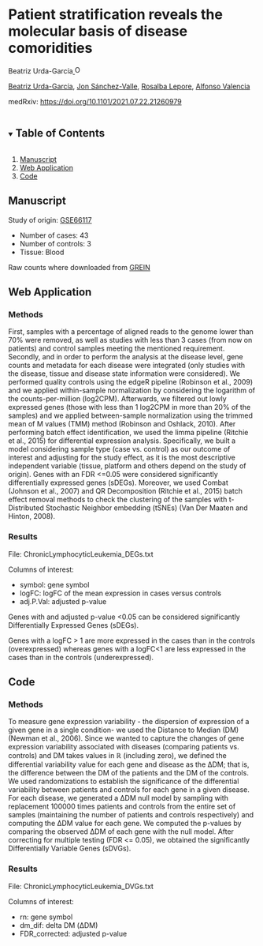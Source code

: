 <!-- PROJECT SHIELDS -->
<!--
*** I'm using markdown "reference style" links for readability.
*** Reference links are enclosed in brackets [ ] instead of parentheses ( ).
*** See the bottom of this document for the declaration of the reference variables
*** for contributors-url, forks-url, etc. This is an optional, concise syntax you may use.
*** https://www.markdownguide.org/basic-syntax/#reference-style-links
-->

# Patient stratification reveals the molecular basis of disease comoridities
Beatriz Urda-García<a href="https://orcid.org/0000-0002-3845-5751">
<img alt="ORCID logo" src="https://info.orcid.org/wp-content/uploads/2019/11/orcid_16x16.png" width="16" height="16" />
</a>

<a href="https://orcid.org/0000-0002-3845-5751">Beatriz Urda-García</a>, <a href="https://orcid.org/0000-0001-7959-6326">Jon Sánchez-Valle</a>, <a href="https://orcid.org/0000-0002-9481-2557">Rosalba Lepore</a>, <a href="https://orcid.org/0000-0002-8937-6789">Alfonso Valencia</a>

medRxiv: <a href="https://https://doi.org/10.1101/2021.07.22.21260979">https://doi.org/10.1101/2021.07.22.21260979</a>

<!-- TABLE OF CONTENTS -->
<details open="open">
  <summary><h2 style="display: inline-block">Table of Contents</h2></summary>
  <ol>
    <li>
      <a href="#manuscript">Manuscript</a>
    </li>
    <li>
      <a href="#web-application">Web Application</a>
    </li>
    <li><a href="#code">Code</a></li>
  </ol>
</details>



<!-- ABOUT THE PROJECT -->
## Manuscript

Study of origin: <a href="https://www.ncbi.nlm.nih.gov/geo/query/acc.cgi?acc=GSE66117">GSE66117</a>

- Number of cases: 43
- Number of controls: 3
- Tissue: Blood

Raw counts where downloaded from <a href="http://www.ilincs.org/apps/grein/">GREIN</a>



<!-- GETTING STARTED -->
## Web Application

### Methods

First, samples with a percentage of aligned reads to the genome lower than 70% were removed, as well as studies with less than 3 cases (from now on patients) and control samples meeting the mentioned requirement. Secondly, and in order to perform the analysis at the disease level, gene counts and metadata for each disease were integrated (only studies with the disease, tissue and disease state information were considered). We performed quality controls using the edgeR pipeline (Robinson et al., 2009) and we applied within-sample normalization by considering the logarithm of the counts-per-million (log2CPM). Afterwards, we filtered out lowly expressed genes (those with less than 1 log2CPM in more than 20% of the samples) and we applied between-sample normalization using the trimmed mean of M values (TMM) method (Robinson and Oshlack, 2010). After performing batch effect identification, we used the limma pipeline (Ritchie et al., 2015) for differential expression analysis. Specifically, we built a model considering sample type (case vs. control) as our outcome of interest and adjusting for the study effect, as it is the most descriptive independent variable (tissue, platform and others depend on the study of origin). Genes with an FDR <=0.05 were considered significantly differentially expressed genes (sDEGs). Moreover, we used Combat (Johnson et al., 2007) and QR Decomposition (Ritchie et al., 2015) batch effect removal methods to check the clustering of the samples with t-Distributed Stochastic Neighbor embedding (tSNEs) (Van Der Maaten and Hinton, 2008).

### Results

File:  ChronicLymphocyticLeukemia_DEGs.txt 

Columns of interest:
- symbol: gene symbol 
- logFC: logFC of the mean expression in cases versus controls
- adj.P.Val: adjusted p-value

Genes with and adjusted p-value <0.05 can be considered significantly Differentially Expressed Genes (sDEGs).

Genes with a logFC > 1 are more expressed in the cases than in the controls (overexpressed) whereas genes with a logFC<1 are less expressed in the cases than in the controls (underexpressed). 

## Code

### Methods

To measure gene expression variability - the dispersion of expression of a given gene in a single condition- we used the Distance to Median (DM) (Newman et al., 2006). Since we wanted to capture the changes of gene expression variability associated with diseases (comparing patients vs. controls) and DM takes values in ℝ (including zero), we defined the differential variability value for each gene and disease as the ∆DM; that is, the difference between the DM of the patients and the DM of the controls. We used randomizations to establish the significance of the differential variability between patients and controls for each gene in a given disease. For each disease, we generated a ΔDM null model by sampling with replacement 100000 times patients and controls from the entire set of samples (maintaining the number of patients and controls respectively) and computing the ΔDM value for each gene. We computed the p-values by comparing the observed ΔDM of each gene with the null model. After correcting for multiple testing (FDR <= 0.05), we obtained the significantly Differentially Variable Genes (sDVGs).

### Results

File:  ChronicLymphocyticLeukemia_DVGs.txt 

Columns of interest:
- rn: gene symbol 
- dm_dif: delta DM (ΔDM)
- FDR_corrected: adjusted p-value
